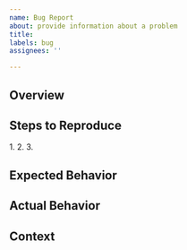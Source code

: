 ```yaml
---
name: Bug Report
about: provide information about a problem
title: 
labels: bug
assignees: ''

---
```

## Overview
[TIP]:  # ( DO NOT include your login-information when pasting in program output! )
[NOTE]: # ( Give a BRIEF summary about your problem )


## Steps to Reproduce
[NOTE]: # ( Provide a simple set of steps to reproduce this bug. Version of the app, OS/System, and minimum command line to reproduce. )
1. 
2. 
3. 


## Expected Behavior
[NOTE]: # ( Tell us what you expected to happen )


## Actual Behavior
[NOTE]: # ( Tell us what actually happens )


## Context
[NOTE]: # ( Tell us why expected behvior is valuable )

[NOTE]: # ( Give us any additional information you may have. )
